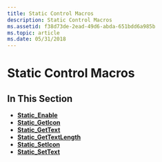 ```yaml
---
title: Static Control Macros
description: Static Control Macros
ms.assetid: f38d73de-2ead-49d6-abda-651bdd6a985b
ms.topic: article
ms.date: 05/31/2018
---
```


# Static Control Macros

## In This Section

-   [**Static\_Enable**](/windows/desktop/api/Windowsx/nf-windowsx-static_enable)
-   [**Static\_GetIcon**](/windows/desktop/api/Windowsx/nf-windowsx-static_geticon)
-   [**Static\_GetText**](/windows/desktop/api/Windowsx/nf-windowsx-static_gettext)
-   [**Static\_GetTextLength**](/windows/desktop/api/Windowsx/nf-windowsx-static_gettextlength)
-   [**Static\_SetIcon**](/windows/desktop/api/Windowsx/nf-windowsx-static_seticon)
-   [**Static\_SetText**](/windows/desktop/api/Windowsx/nf-windowsx-static_settext)

 

 





